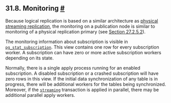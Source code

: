 ## 31.8. Monitoring [#](#LOGICAL-REPLICATION-MONITORING)

Because logical replication is based on a similar architecture as [physical streaming replication](warm-standby#STREAMING-REPLICATION "27.2.5. Streaming Replication"), the monitoring on a publication node is similar to monitoring of a physical replication primary (see [Section 27.2.5.2](warm-standby#STREAMING-REPLICATION-MONITORING "27.2.5.2. Monitoring")).

The monitoring information about subscription is visible in [`pg_stat_subscription`](monitoring-stats#MONITORING-PG-STAT-SUBSCRIPTION "28.2.8. pg_stat_subscription"). This view contains one row for every subscription worker. A subscription can have zero or more active subscription workers depending on its state.

Normally, there is a single apply process running for an enabled subscription. A disabled subscription or a crashed subscription will have zero rows in this view. If the initial data synchronization of any table is in progress, there will be additional workers for the tables being synchronized. Moreover, if the [`streaming`](sql-createsubscription#SQL-CREATESUBSCRIPTION-WITH-STREAMING) transaction is applied in parallel, there may be additional parallel apply workers.